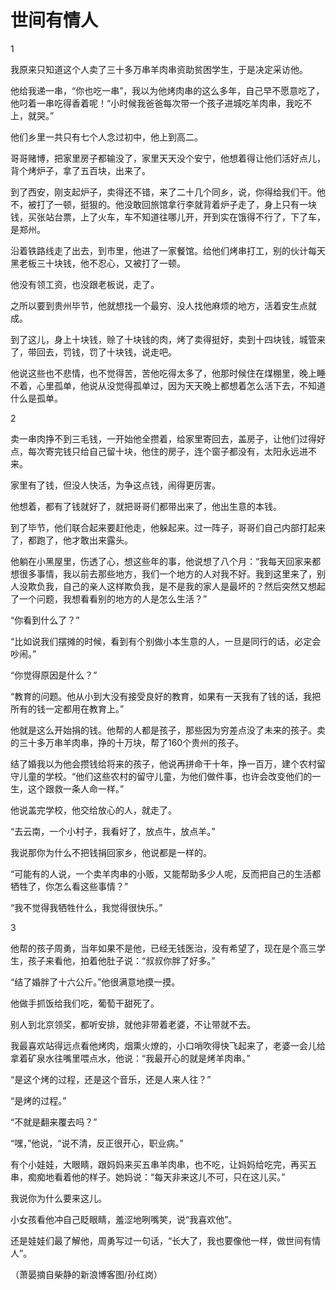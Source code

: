 # 世间有情人

1 

我原来只知道这个人卖了三十多万串羊肉串资助贫困学生，于是决定采访他。 

他给我递一串，“你也吃一串”，我以为他烤肉串的这么多年，自己早不愿意吃了，他叼着一串吃得香着呢！“小时候我爸爸每次带一个孩子进城吃羊肉串，我吃不上，就哭。” 

他们乡里一共只有七个人念过初中，他上到高二。 

哥哥赌博，把家里房子都输没了，家里天天没个安宁，他想着得让他们活好点儿，背个烤炉子，拿了五百块，出来了。 

到了西安，刚支起炉子，卖得还不错，来了二十几个同乡，说，你得给我们干。他不，被打了一顿，挺狠的。他没敢回旅馆拿行李就背着炉子走了，身上只有一块钱，买张站台票，上了火车，车不知道往哪儿开，开到实在饿得不行了，下了车，是郑州。 

沿着铁路线走了出去，到市里，他进了一家餐馆。给他们烤串打工，别的伙计每天黑老板三十块钱，他不忍心，又被打了一顿。 

他没有领工资，也没跟老板说，走了。 

之所以要到贵州毕节，他就想找一个最穷、没人找他麻烦的地方，活着安生点就成。 

到了这儿，身上十块钱，赊了十块钱的肉，烤了卖得挺好，卖到十四块钱，城管来了，带回去，罚钱，罚了十块钱，说走吧。 

他说这些也不悲情，也不觉得苦，苦他吃得太多了，他那时候住在煤棚里，晚上睡不着，心里孤单，他说从没觉得孤单过，因为天天晚上都想着怎么活下去，不知道什么是孤单。 

2 

卖一串肉挣不到三毛钱，一开始他全攒着，给家里寄回去，盖房子，让他们过得好点，每次寄完钱只给自己留十块，他住的房子，连个窗子都没有，太阳永远进不来。 

家里有了钱，但没人快活，为争这点钱，闹得更厉害。 

他想着，都有了钱就好了，就把哥哥们都带出来了，他出生意的本钱。 

到了毕节，他们联合起来要赶他走，他躲起来。过一阵子，哥哥们自己内部打起来了，都跑了，他才敢出来露头。 

他躺在小黑屋里，伤透了心，想这些年的事，他说想了八个月：“我每天回家来都想很多事情，我以前去那些地方，我们一个地方的人对我不好。我到这里来了，别人没欺负我，自己的亲人这样欺负我，是不是我的家人是最坏的？然后突然又想起了一个问题，我想看看别的地方的人是怎么生活？” 

“你看到什么了？” 

“比如说我们摆摊的时候，看到有个别做小本生意的人，一旦是同行的话，必定会吵闹。” 

“你觉得原因是什么？” 

“教育的问题。他从小到大没有接受良好的教育，如果有一天我有了钱的话，我把所有的钱一定都用在教育上。” 

他就是这么开始捐的钱。他帮的人都是孩子，那些因为穷差点没了未来的孩子。卖的三十多万串羊肉串，挣的十万块，帮了160个贵州的孩子。 

结了婚我以为他会攒钱给将来的孩子，他说再拼命干十年，挣一百万，建个农村留守儿童的学校。“他们这些农村的留守儿童，为他们做件事，也许会改变他们的一生，这个跟救一条人命一样。” 

他说盖完学校，他交给放心的人，就走了。 

“去云南，一个小村子，我看好了，放点牛，放点羊。” 

我说那你为什么不把钱捐回家乡，他说都是一样的。 

“可能有的人说，一个卖羊肉串的小贩，又能帮助多少人呢，反而把自己的生活都牺牲了，你怎么看这些事情？” 

“我不觉得我牺牲什么，我觉得很快乐。” 

3 

他帮的孩子周勇，当年如果不是他，已经无钱医治，没有希望了，现在是个高三学生，孩子来看他，拍着他肚子说：“叔叔你胖了好多。” 

“结了婚胖了十六公斤。”他很满意地摸一摸。 

他做手抓饭给我们吃，葡萄干甜死了。 

别人到北京领奖，都听安排，就他非带着老婆，不让带就不去。 

我最喜欢站得远点看他烤肉，烟熏火燎的，小口哨吹得快飞起来了，老婆一会儿给拿着矿泉水往嘴里喂点水，他说：“我最开心的就是烤羊肉串。” 

“是这个烤的过程，还是这个音乐，还是人来人往？” 

“是烤的过程。” 

“不就是翻来覆去吗？” 

“嘿，”他说，“说不清，反正很开心，职业病。” 

有个小娃娃，大眼睛，跟妈妈来买五串羊肉串，也不吃，让妈妈给吃完，再买五串，痴痴地看着他的样子。她妈说：“每天非来这儿不可，只在这儿买。” 

我说你为什么要来这儿。 

小女孩看他冲自己眨眼睛，羞涩地咧嘴笑，说“我喜欢他”。 

还是娃娃们最了解他，周勇写过一句话，“长大了，我也要像他一样，做世间有情人”。 

（萧晏摘自柴静的新浪博客图/孙红岗）